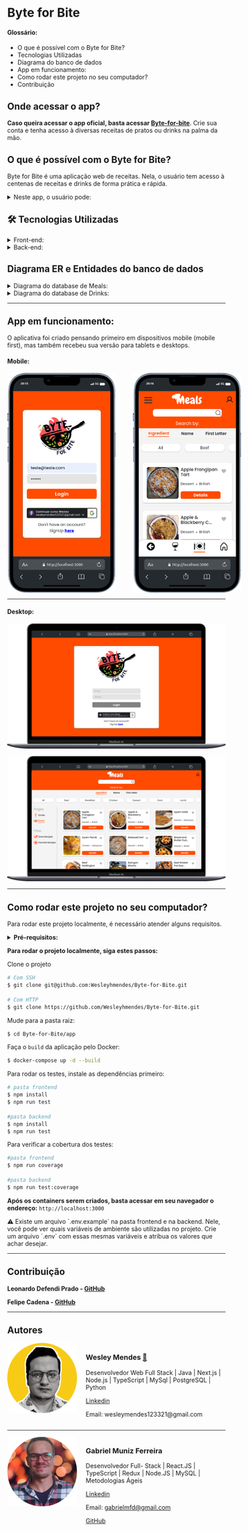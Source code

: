 # Byte for Bite

<h4>Glossário:</h4>

- O que é possível com o Byte for Bite?
- Tecnologias Utilizadas
- Diagrama do banco de dados
- App em funcionamento:
- Como rodar este projeto no seu computador?
- Contribuição

## Onde acessar o app?
**Caso queira acessar o app oficial, basta acessar [Byte-for-bite](https://frontend-production-a0e7.up.railway.app/)**. Crie sua conta e tenha acesso à diversas receitas de pratos ou drinks na palma da mão.


## O que é possível com o Byte for Bite?

Byte for Bite é uma aplicação web de receitas. Nela, o usuário tem acesso à centenas de receitas e drinks de forma prática e rápida.

<details>
<summary>Neste app, o usuário pode:</summary>

- Criar uma conta ou fazer login com a opção de utilizar o login com sua conta Google.
- Filtrar receitas por Meals ou Drinks e, dentro destas opções, filtrar por categoria.
- Pesquisar uma receitas pelo nome, por ingredientes ou pela primeira letra.
- Favoritar uma receita e ter acesso a uma página com as receitas favoritas.
- Ver a página de detalhes da receita.
- Iniciar uma receita, onde é possível dar check nos ingredientes conforme a receita vai sendo feita.
- Sair de uma receita em progresso e voltar posteriormente, mantendo os ingredientes já marcados. As receitas em progresso possuem uma marcação pra identifica-las.
- Ao marcar todos os ingredientes, é possível finalizar a receita, o que leva o usuário para a página de receitas finalizadas.
- Acessar a página de perfil e ter acesso ao número de receitas já feitas, favoritadas e em progresso.
- Trocar a foto de perfil
- Navegar pelo aplicativo voltando para página inicial ou para a página anterior através do menu de navegação
</details>

## **🛠** Tecnologias Utilizadas

<details>
<summary>Front-end:</summary>

- **React** - Biblioteca JavaScript para construção de interfaces de usuário declarativas e componentizadas.
- **TypeScript**  - Superset JavaScript que adiciona tipagem estática opcional ao JavaScript.
- **Styled-components** - Biblioteca para estilização de componentes React utilizando CSS-in-JS.
- **React-router-dom** - Biblioteca para roteamento de páginas em aplicativos React.
- **React Icons** - Conjunto de ícones React para diversas bibliotecas de ícones populares.
- **React Testing Library** - Utilitários para testar componentes React de forma mais eficaz.
- **Vite** - Ferramenta de construção de front-end para desenvolvimento rápido.
- **Vitest** - Estrutura de teste completa para aplicativos JavaScript/TypeScript, com suporte para Jest, Mocha e Cypress.
- **Stylelint** - Linter para CSS/SCSS para ajudar a manter um código CSS consistente.
- **Framer-motion** - Biblioteca para animações fluidas e interativas em componentes React.
- **OAuth Google** - Biblioteca para autenticação OAuth com o Google em aplicativos React.
- **Sweetalert2** - ****Biblioteca para criar modais e alertas customizados com JavaScript.
</details>

<details>
<summary>Back-end:</summary>
    
##### **Bibliotecas de Desenvolvimento (DevDependencies):**
    
- **chai** (v4.3.6): Uma biblioteca de asserção que torna os testes mais legíveis e expressivos.
- **chai-http** (v4.3.0): Extensão para Chai que fornece funcionalidades de teste HTTP.
- **eslint** (v7.32.0): Uma ferramenta de linting para identificar e reportar padrões problemáticos no código
- **mocha** (v9.2.1): Um framework de teste para Node.js, usado para escrever testes assíncronos.
- **nodemon** (v2.0.15): Uma ferramenta utilizada para monitorar alterações nos arquivos e reiniciar automaticamente o servidor.
- **sequelize-cli** (v6.3.0): Uma ferramenta de linha de comando para o ORM Sequelize, utilizada para gerenciar bancos de dados.
- **sinon** (v11.1.1): Uma biblioteca de simulação para testes em JavaScript.
- **typescript** (v4.4.4): Uma linguagem de programação que estende o JavaScript adicionando tipos estáticos opcionais.
    
##### **Bibliotecas de Produção (Dependencies):**
    
- **bcryptjs** (v2.4.3): Uma biblioteca para hash de senhas baseada no algoritmo bcrypt.
- **cors** (v2.8.5): Um pacote que fornece um middleware Express para habilitar o CORS com várias opções.
- **express** (v4.17.1): Um framework web para Node.js que simplifica o desenvolvimento de aplicativos da web e APIs.
- **jest** (v27.4.3): Uma estrutura de teste JavaScript com foco na simplicidade.
- **jsonwebtoken** (v8.5.1): Uma implementação de JSON Web Tokens (JWT) em JavaScript.
- **mysql2** (v3.0.0): Um driver MySQL para Node.js, fornecendo uma implementação de baixo nível do protocolo MySQL.
- **sequelize** (v6.25.5): Um ORM Node.js para bancos de dados SQL, que suporta PostgreSQL, MySQL, SQLite e outros.
</details>

## Diagrama ER e Entidades do banco de dados
<details>
<summary>Diagrama do database de Meals:</summary>

![meal_driagram.png](readmeAssets/meal_driagram.png)

</details>

<details>
<summary>Diagrama do database de Drinks:</summary>

![drink_diagram.png](readmeAssets/drink_diagram.png)

</details>

---

## App em funcionamento:

O aplicativa foi criado pensando primeiro em dispositivos mobile (mobile first), mas também recebeu sua versão para tablets e desktops.

#### Mobile:

<div style="display: flex; justify-content: center;">
    <div style="display: flex; flex-direction: row; gap: 40px;">
        <img src="readmeAssets/iPhone-13-PRO-localhost.png" width="250">
        <img src="readmeAssets/iPhone-13-PRO-localhost_(1).png" width="250">
    </div>
</div>



---

#### Desktop:

![Macbook-Air-localhost.png](readmeAssets/Macbook-Air-localhost.png)

![Macbook-Air-localhost (1).png](readmeAssets/Macbook-Air-localhost_(1).png)

---

## Como rodar este projeto no seu computador?

Para rodar este projeto localmente, é necessário atender alguns requisitos.

<details>
    <summary><b>Pré-requisitos:</b></summary>

- Ter no mínimo 10GB livres no seu sistema.
- Ter o Git instalado em seu terminal. **[link](https://github.com/git-guides/install-git)**
- Ter uma chave SSH atrelada à sua conta no GitHub. [**link**](https://docs.github.com/en/authentication/connecting-to-github-with-ssh)
- Ter o Docker instalado em sua máquina na versão mais recente. Para instalar o Docker, acesse este [**link**](https://www.docker.com/).

</details>


**Para rodar o projeto localmente, siga estes passos:**

Clone o projeto

```bash
# Com SSH
$ git clone git@github.com:Wesleyhmendes/Byte-for-Bite.git

# Com HTTP
$ git clone https://github.com/Wesleyhmendes/Byte-for-Bite.git
```

Mude para a pasta raiz:

```bash
$ cd Byte-for-Bite/app
```

Faça o `build` da aplicação pelo Docker:

```bash
$ docker-compose up -d --build
```

Para rodar os testes, instale as dependências primeiro:

```bash
# pasta frontend
$ npm install
$ npm run test

#pasta backend
$ npm install
$ npm run test

```

Para verificar a cobertura dos testes:

 

```bash
#pasta frontend
$ npm run coverage

#pasta backend
$ npm run test:coverage
```

**Após os containers serem criados, basta acessar em seu navegador o endereço:**
`http://localhost:3000`

<aside>
⚠️ Existe um arquivo `.env.example` na pasta frontend e na backend. Nele, você pode ver quais variáveis de ambiente são utilizadas no projeto.
Crie um arquivo `.env` com essas mesmas variáveis e atribua os valores que achar desejar.

</aside>

---

## **Contribuição**

**Leonardo Defendi Prado - [GitHub](https://github.com/leonardodefendi)**

**Felipe Cadena - [GitHub](https://github.com/felipeCadena)**

---

## Autores

<div style="display: flex; flex-direction: row;">
    <div style="flex: 1; padding-right: 20px;">
        <img src="readmeAssets/foto-perfil-amarela.png" width="250">
    </div>
    <div style="flex: 2;">
        <h3>Wesley Mendes <a href="https://emojiterra.com/pt/foguete/" target="_blank">🚀</a></h3>
        <p>Desenvolvedor Web Full Stack | Java | Next.js | Node.js | TypeScript | MySql | PostgreSQL | Python</p>
        <p><a href="https://www.linkedin.com/in/wesley-mendes/" target="_blank">Linkedin</a></p>
        <p>Email: wesleymendes123321@gmail.com</p>
    </div>
</div>

---

<div style="display: flex; flex-direction: row;">
    <div style="flex: 1; padding-right: 20px;">
        <img src="readmeAssets/1697576847994.png" width="250">
    </div>
    <div style="flex: 2;">
        <h3>Gabriel Muniz Ferreira</h3>
        <p>Desenvolvedor Full- Stack | React.JS | TypeScript | Redux | Node.JS | MySQL | Metodologias Ágeis</p>
        <p><a href="https://www.linkedin.com/in/gabriel-muniz-dev/" target="_blank">Linkedin</a></p>
        <p>Email: <a href="mailto:gabrielmfd@gmail.com">gabrielmfd@gmail.com</a></p>
        <p><a href="https://github.com/GabrielMunizz" target="_blank">GitHub</a></p>
    </div>
</div>
